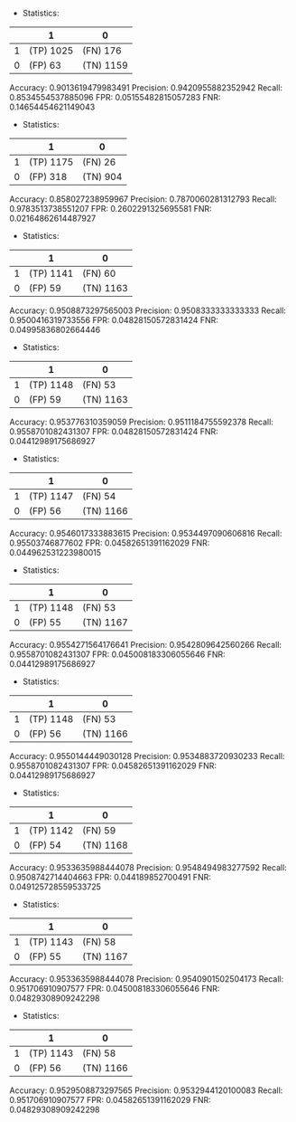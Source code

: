 * Statistics: 

|          |    1     |    0     |
|----------|----------|----------|
|    1     |(TP) 1025 | (FN) 176 |
|    0     | (FP) 63  |(TN) 1159 |
Accuracy: 0.9013619479983491
Precision: 0.9420955882352942
Recall: 0.8534554537885096
FPR: 0.05155482815057283
FNR: 0.14654454621149043
* Statistics: 

|          |    1     |    0     |
|----------|----------|----------|
|    1     |(TP) 1175 | (FN) 26  |
|    0     | (FP) 318 | (TN) 904 |
Accuracy: 0.858027238959967
Precision: 0.7870060281312793
Recall: 0.9783513738551207
FPR: 0.2602291325695581
FNR: 0.02164862614487927
* Statistics: 

|          |    1     |    0     |
|----------|----------|----------|
|    1     |(TP) 1141 | (FN) 60  |
|    0     | (FP) 59  |(TN) 1163 |
Accuracy: 0.9508873297565003
Precision: 0.9508333333333333
Recall: 0.9500416319733556
FPR: 0.04828150572831424
FNR: 0.04995836802664446
* Statistics: 

|          |    1     |    0     |
|----------|----------|----------|
|    1     |(TP) 1148 | (FN) 53  |
|    0     | (FP) 59  |(TN) 1163 |
Accuracy: 0.953776310359059
Precision: 0.9511184755592378
Recall: 0.9558701082431307
FPR: 0.04828150572831424
FNR: 0.04412989175686927
* Statistics: 

|          |    1     |    0     |
|----------|----------|----------|
|    1     |(TP) 1147 | (FN) 54  |
|    0     | (FP) 56  |(TN) 1166 |
Accuracy: 0.9546017333883615
Precision: 0.9534497090606816
Recall: 0.95503746877602
FPR: 0.04582651391162029
FNR: 0.044962531223980015
* Statistics: 

|          |    1     |    0     |
|----------|----------|----------|
|    1     |(TP) 1148 | (FN) 53  |
|    0     | (FP) 55  |(TN) 1167 |
Accuracy: 0.9554271564176641
Precision: 0.9542809642560266
Recall: 0.9558701082431307
FPR: 0.045008183306055646
FNR: 0.04412989175686927
* Statistics: 

|          |    1     |    0     |
|----------|----------|----------|
|    1     |(TP) 1148 | (FN) 53  |
|    0     | (FP) 56  |(TN) 1166 |
Accuracy: 0.9550144449030128
Precision: 0.9534883720930233
Recall: 0.9558701082431307
FPR: 0.04582651391162029
FNR: 0.04412989175686927
* Statistics: 

|          |    1     |    0     |
|----------|----------|----------|
|    1     |(TP) 1142 | (FN) 59  |
|    0     | (FP) 54  |(TN) 1168 |
Accuracy: 0.9533635988444078
Precision: 0.9548494983277592
Recall: 0.9508742714404663
FPR: 0.044189852700491
FNR: 0.049125728559533725
* Statistics: 

|          |    1     |    0     |
|----------|----------|----------|
|    1     |(TP) 1143 | (FN) 58  |
|    0     | (FP) 55  |(TN) 1167 |
Accuracy: 0.9533635988444078
Precision: 0.9540901502504173
Recall: 0.951706910907577
FPR: 0.045008183306055646
FNR: 0.04829308909242298
* Statistics: 

|          |    1     |    0     |
|----------|----------|----------|
|    1     |(TP) 1143 | (FN) 58  |
|    0     | (FP) 56  |(TN) 1166 |
Accuracy: 0.9529508873297565
Precision: 0.9532944120100083
Recall: 0.951706910907577
FPR: 0.04582651391162029
FNR: 0.04829308909242298